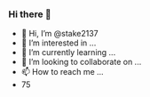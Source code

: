 ### Hi there 👋
- 👋 Hi, I’m @stake2137
- 👀 I’m interested in ...
- 🌱 I’m currently learning ...
- 💞️ I’m looking to collaborate on ...
- 📫 How to reach me ...
- 75
<!--
**Themanhdh/themanhdh** is a ✨ _special_ ✨ repository because its `README.md` (this file) appears on your GitHub profile.


